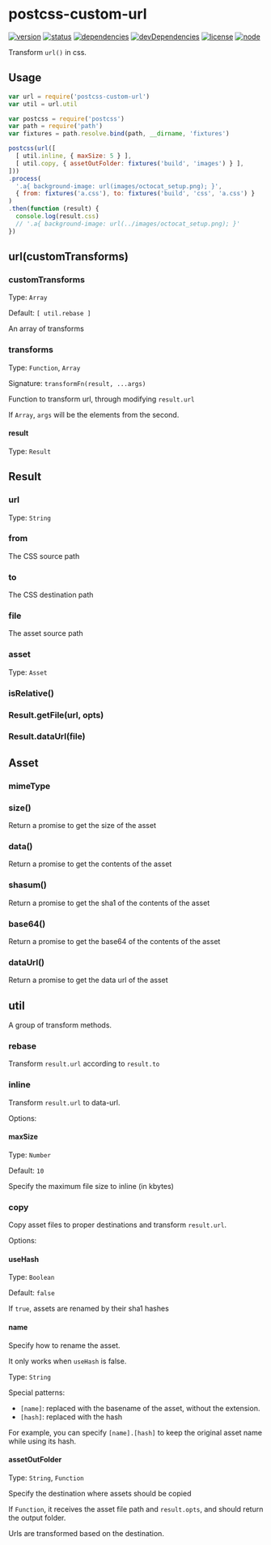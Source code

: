 # postcss-custom-url
[![version](https://img.shields.io/npm/v/postcss-custom-url.svg)](https://www.npmjs.org/package/postcss-custom-url)
[![status](https://travis-ci.org/reducejs/postcss-custom-url.svg?branch=master)](https://travis-ci.org/reducejs/postcss-custom-url)
[![dependencies](https://david-dm.org/reducejs/postcss-custom-url.svg)](https://david-dm.org/reducejs/postcss-custom-url)
[![devDependencies](https://david-dm.org/reducejs/postcss-custom-url/dev-status.svg)](https://david-dm.org/reducejs/postcss-custom-url#info=devDependencies)
[![license](https://img.shields.io/npm/l/postcss-custom-url.svg)](https://www.npmjs.org/package/postcss-custom-url)
[![node](https://img.shields.io/node/v/postcss-custom-url.svg)](https://www.npmjs.org/package/postcss-custom-url)

Transform `url()` in css.

## Usage

```javascript
var url = require('postcss-custom-url')
var util = url.util

var postcss = require('postcss')
var path = require('path')
var fixtures = path.resolve.bind(path, __dirname, 'fixtures')

postcss(url([
  [ util.inline, { maxSize: 5 } ],
  [ util.copy, { assetOutFolder: fixtures('build', 'images') } ],
]))
.process(
  '.a{ background-image: url(images/octocat_setup.png); }',
  { from: fixtures('a.css'), to: fixtures('build', 'css', 'a.css') }
)
.then(function (result) {
  console.log(result.css)
  // '.a{ background-image: url(../images/octocat_setup.png); }'
})

```

## url(customTransforms)

### customTransforms

Type: `Array`

Default: `[ util.rebase ]`

An array of transforms

### transforms

Type: `Function`, `Array`

Signature: `transformFn(result, ...args)`

Function to transform url,
through modifying  `result.url`

If `Array`, `args` will be the elements from the second.

#### result

Type: `Result`

## Result

### url

Type: `String`

### from

The CSS source path

### to

The CSS destination path

### file

The asset source path

### asset

Type: `Asset`

### isRelative()

### Result.getFile(url, opts)

### Result.dataUrl(file)

## Asset

### mimeType

### size()

Return a promise to get the size of the asset

### data()

Return a promise to get the contents of the asset

### shasum()

Return a promise to get the sha1 of the contents of the asset

### base64()

Return a promise to get the base64 of the contents of the asset

### dataUrl()

Return a promise to get the data url of the asset

## util

A group of transform methods.

### rebase

Transform `result.url` according to `result.to`


### inline

Transform `result.url` to data-url.

Options:

#### maxSize

Type: `Number`

Default: `10`

Specify the maximum file size to inline (in kbytes)

### copy

Copy asset files to proper destinations and transform `result.url`.

Options:

#### useHash

Type: `Boolean`

Default: `false`

If `true`, assets are renamed by their sha1 hashes

#### name
Specify how to rename the asset.

It only works when `useHash` is false.

Type: `String`

Special patterns:

* `[name]`: replaced with the basename of the asset, without the extension.
* `[hash]`: replaced with the hash

For example, you can specify `[name].[hash]` to keep the original asset name while using its hash.

#### assetOutFolder

Type: `String`, `Function`

Specify the destination where assets should be copied

If `Function`, it receives the asset file path and `result.opts`,
and should return the output folder.

Urls are transformed based on the destination.

